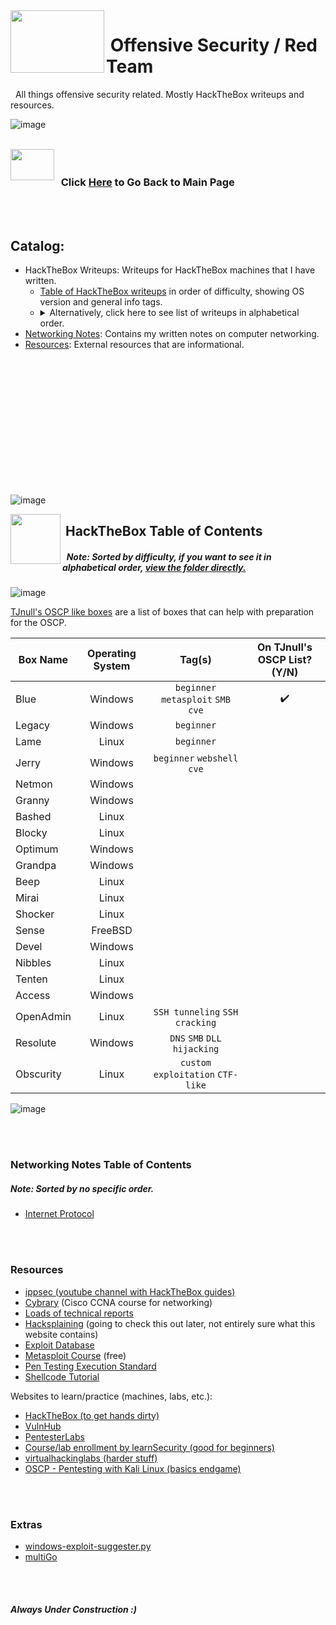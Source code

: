 <!--- KALI ICON AND HEADER INFORMATION -->
<img align="left" width="150" height="100" src="https://user-images.githubusercontent.com/41026969/85939153-3dab2480-b8e1-11ea-8907-12532a36e4be.png"> 

# &nbsp;Offensive Security / Red Team
&nbsp;&nbsp;All things offensive security related. Mostly HackTheBox writeups and resources.

![image](https://user-images.githubusercontent.com/41026969/85955139-aaa6d480-b94a-11ea-880b-bc5e000fba62.png)



<!--- NEW LINE FOR STYLING-->
<br>



<!--- GO BACK TO MAIN PAGE-->
<img align="left" width="70" height="50" src="https://user-images.githubusercontent.com/41026969/85958250-324c0d80-b962-11ea-9f08-25db9a95ddf0.png"> 

### <br>&nbsp;&nbsp;Click [Here](https://burntxnoodle.github.io/#welcome-to-burntxnoodles-github) to Go Back to Main Page



<!--- COUPLE NEW LINES FOR STYLING-->
<br>
<br>


<!--- TABLE OF CONTENTS-->
## Catalog:
* HackTheBox Writeups: Writeups for HackTheBox machines that I have written. 
  * [Table of HackTheBox writeups](https://burntxnoodle.github.io/RedTeam/#hackthebox-table-of-contents) in order of difficulty, showing OS version and general info tags.
  * <details>
    <summary>Alternatively, click here to see list of writeups in alphabetical order. </summary>
        &nbsp;&nbsp;• Access <br>
        &nbsp;&nbsp;• Bashed <br>
        &nbsp;&nbsp;• Beep <br>
        &nbsp;&nbsp;• Blocky <br>
        &nbsp;&nbsp;• Blue <br>
        &nbsp;&nbsp;• Devel <br>
        &nbsp;&nbsp;• Grandpa <br>
        &nbsp;&nbsp;• Granny <br>
        &nbsp;&nbsp;• Jerry <br>
        &nbsp;&nbsp;• Lame <br>
        &nbsp;&nbsp;• Legacy <br>
        &nbsp;&nbsp;• Mirai <br>
        &nbsp;&nbsp;• Netmon <br>
        &nbsp;&nbsp;• Nibbles <br>
        &nbsp;&nbsp;• Obscurity <br>
        &nbsp;&nbsp;• OpenAdmin <br>
        &nbsp;&nbsp;• Optimum <br>
        &nbsp;&nbsp;• Resolute <br>
        &nbsp;&nbsp;• Sense <br>
        &nbsp;&nbsp;• Shocker <br>
        &nbsp;&nbsp;• Tenten <br>
        <br>
    </details>
* [Networking Notes](https://github.com/BurntxNoodle/RedTeam#Networking-Notes-Table-of-Contents): Contains my written notes on computer networking.
* [Resources](https://github.com/BurntxNoodle/RedTeam#resources): External resources that are informational.



<!--- FEW NEW LINES FOR STYLING-->
<br>
<br>
<br>
<br>
<br>
<br>
<br>
<br>
<br>
<br>
<br>
<br>



<!--- HACKTHEBOX TABLE OF CONTENTS -->
![image](https://user-images.githubusercontent.com/41026969/85955139-aaa6d480-b94a-11ea-880b-bc5e000fba62.png)

<img align="left" width="80" height="80" src="https://user-images.githubusercontent.com/41026969/85939314-3a646880-b8e2-11ea-96ad-3155aeaf5cab.png"> 

## &nbsp;HackTheBox Table of Contents
##### &nbsp;&nbsp;Note: Sorted by difficulty, if you want to see it in alphabetical order, [view the folder directly.](https://github.com/BurntxNoodle/RedTeam/tree/master/HackTheBox%20Writeups)

![image](https://user-images.githubusercontent.com/41026969/85955139-aaa6d480-b94a-11ea-880b-bc5e000fba62.png)
<br>

[TJnull's OSCP like boxes](https://twitter.com/TJ_Null/status/1162419643283333120/photo/1) are a list of boxes that can help with preparation for the OSCP.

| Box Name  | Operating System |                   Tag(s)                             | On TJnull's OSCP List? (Y/N) |
|-----------|:----------------:|:----------------------------------------------------:|:----------------------------:|
| Blue      |      Windows     | ```beginner``` ```metasploit``` ```SMB``` ```cve```  |               ✔️            |
| Legacy    |      Windows     | ```beginner```                                       |                              |
| Lame      |       Linux      | ```beginner```                                       |                              |
| Jerry     |      Windows     | ```beginner``` ```webshell``` ```cve```              |                              |
| Netmon    |      Windows     |                                                      |                              |
| Granny    |      Windows     |                                                      |                              |
| Bashed    |       Linux      |                                                      |                              |
| Blocky    |       Linux      |                                                      |                              |
| Optimum   |      Windows     |                                                      |                              |
| Grandpa   |      Windows     |                                                      |                              |
| Beep      |       Linux      |                                                      |                              |
| Mirai     |       Linux      |                                                      |                              |
| Shocker   |       Linux      |                                                      |                              |
| Sense     |      FreeBSD     |                                                      |                              |
| Devel     |      Windows     |                                                      |                              |
| Nibbles   |       Linux      |                                                      |                              |
| Tenten    |       Linux      |                                                      |                              |
| Access    |      Windows     |                                                      |                              |
| OpenAdmin |       Linux      | ```SSH tunneling``` ```SSH cracking```               |                              |
| Resolute  |      Windows     | ```DNS``` ```SMB``` ```DLL hijacking```              |                              |
| Obscurity |       Linux      | ```custom exploitation``` ```CTF-like```             |                              |

![image](https://user-images.githubusercontent.com/41026969/85955139-aaa6d480-b94a-11ea-880b-bc5e000fba62.png)



<!--- COUPLE NEW LINES FOR STYLING-->
<br>
<br>



### Networking Notes Table of Contents
##### Note: Sorted by no specific order.
- [Internet Protocol](https://github.com/BurntxNoodle/RedTeam/blob/master/Networking%20Notes/Internet%20Protocol.md)



<!--- COUPLE NEW LINES FOR STYLING-->
<br>
<br>



### Resources
- [ippsec (youtube channel with HackTheBox guides)](https://www.youtube.com/channel/UCa6eh7gCkpPo5XXUDfygQQA)
- [Cybrary](https://www.cybrary.it/) (Cisco CCNA course for networking)
- [Loads of technical reports](https://github.com/juliocesarfort/public-pentesting-reports)
- [Hacksplaining](https://www.hacksplaining.com/) (going to check this out later, not entirely sure what this website contains)
- [Exploit Database](https://www.exploit-db.com/)
- [Metasploit Course](https://www.offensive-security.com/metasploit-unleashed/) (free)
- [Pen Testing Execution Standard](http://www.pentest-standard.org/index.php/Main_Page) 
- [Shellcode Tutorial](http://www.vividmachines.com/shellcode/shellcode.html)

Websites to learn/practice (machines, labs, etc.):
- [HackTheBox (to get hands dirty)](https://www.hackthebox.eu/)
- [VulnHub](https://www.vulnhub.com/)
- [PentesterLabs](https://pentesterlab.com/)
- [Course/lab enrollment by learnSecurity (good for beginners)](https://www.elearnsecurity.com/course/penetration_testing_student/)
- [virtualhackinglabs (harder stuff)](https://www.virtualhackinglabs.com/labs/penetration-testing-lab/)
- [OSCP - Pentesting with Kali Linux (basics endgame)](https://www.offensive-security.com/information-security-training/penetration-testing-training-kali-linux/)




<!--- COUPLE NEW LINES FOR STYLING-->
<br>
<br>



### Extras
- [windows-exploit-suggester.py](https://github.com/GDSSecurity/Windows-Exploit-Suggester)
- [multiGo](https://github.com/BurntxNoodle/RedTeam/tree/master/multiGo)



<!--- COUPLE NEW LINES FOR STYLING-->
<br>
<br>



##### Always Under Construction :) 



<!--- FOOTER -->
<br>
<br>
<br>
<br>

